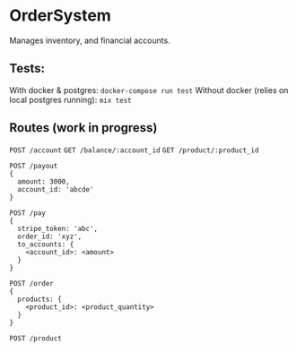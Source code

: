 # OrderSystem

Manages inventory, and financial accounts.

## Tests:

With docker & postgres: `docker-compose run test`
Without docker (relies on local postgres running): `mix test`

## Routes (work in progress)

`POST /account`
`GET /balance/:account_id`
`GET /product/:product_id`

```
POST /payout
{
  amount: 3000,
  account_id: 'abcde'
}
```

```
POST /pay
{
  stripe_token: 'abc',
  order_id: 'xyz',
  to_accounts: {
    <account_id>: <amount>
  }
}
```

```
POST /order
{
  products: {
    <product_id>: <product_quantity>
  }
}
```

`POST /product`
